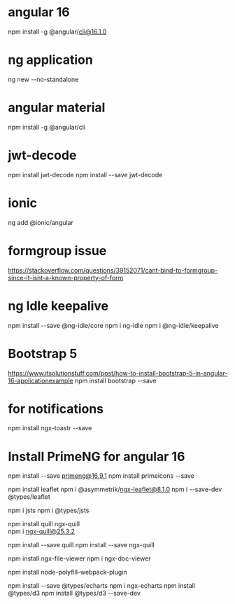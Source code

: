 # angular 16
npm install -g  @angular/cli@16.1.0

# ng application
ng new <appname> --no-standalone

# angular material
npm install -g @angular/cli  

# jwt-decode
npm install jwt-decode
npm install --save jwt-decode

# ionic
ng add @ionic/angular

# formgroup issue
https://stackoverflow.com/questions/39152071/cant-bind-to-formgroup-since-it-isnt-a-known-property-of-form

# ng Idle keepalive
npm install --save @ng-idle/core
npm i ng-idle
npm i @ng-idle/keepalive

# Bootstrap 5
https://www.itsolutionstuff.com/post/how-to-install-bootstrap-5-in-angular-16-applicationexample
npm install bootstrap --save
<!-- npm install jquery --save
npm install popper.js --save -->

# for notifications
npm install ngx-toastr --save

# Install PrimeNG for angular 16
<!-- npm install primeng --save -->
npm install --save primeng@16.9.1
npm install primeicons --save


npm install leaflet
npm i @asymmetrik/ngx-leaflet@8.1.0
npm i --save-dev @types/leaflet

npm i jsts
npm i @types/jsts

npm install quill ngx-quill     
npm i ngx-quill@25.3.2

npm install --save quill
npm install --save ngx-quill


npm install ngx-file-viewer
npm i ngx-doc-viewer


npm install node-polyfill-webpack-plugin

npm install --save @types/echarts
npm i ngx-echarts
npm install @types/d3
npm install @types/d3 --save-dev